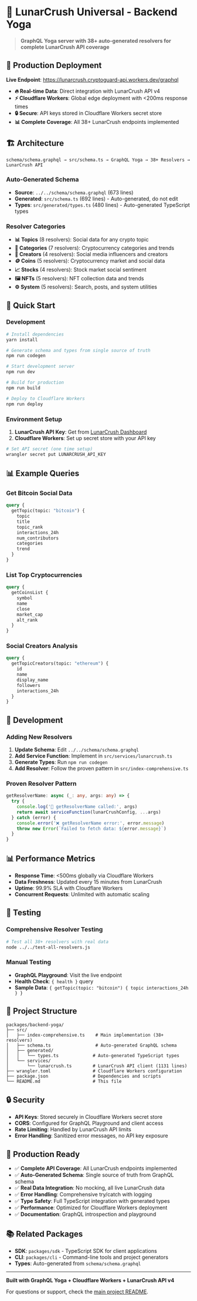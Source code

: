 # 🚀 LunarCrush Universal - Backend Yoga

> **GraphQL Yoga server with 38+ auto-generated resolvers for complete LunarCrush API coverage**

## 🎯 Production Deployment

**Live Endpoint**: https://lunarcrush.cryptoguard-api.workers.dev/graphql

- **🔥 Real-time Data**: Direct integration with LunarCrush API v4
- **⚡ Cloudflare Workers**: Global edge deployment with <200ms response times
- **🔒 Secure**: API keys stored in Cloudflare Workers secret store
- **📊 Complete Coverage**: All 38+ LunarCrush endpoints implemented

## 🏗️ Architecture

```
schema/schema.graphql → src/schema.ts → GraphQL Yoga → 38+ Resolvers → LunarCrush API
```

### Auto-Generated Schema
- **Source**: `../../schema/schema.graphql` (673 lines)
- **Generated**: `src/schema.ts` (692 lines) - Auto-generated, do not edit
- **Types**: `src/generated/types.ts` (480 lines) - Auto-generated TypeScript types

### Resolver Categories
- **📊 Topics** (8 resolvers): Social data for any crypto topic
- **📂 Categories** (7 resolvers): Cryptocurrency categories and trends
- **👤 Creators** (4 resolvers): Social media influencers and creators
- **🪙 Coins** (5 resolvers): Cryptocurrency market and social data
- **📈 Stocks** (4 resolvers): Stock market social sentiment
- **🖼️ NFTs** (5 resolvers): NFT collection data and trends
- **⚙️ System** (5 resolvers): Search, posts, and system utilities

## 🚀 Quick Start

### Development
```bash
# Install dependencies
yarn install

# Generate schema and types from single source of truth
npm run codegen

# Start development server
npm run dev

# Build for production
npm run build

# Deploy to Cloudflare Workers
npm run deploy
```

### Environment Setup
1. **LunarCrush API Key**: Get from [LunarCrush Dashboard](https://lunarcrush.com/developers)
2. **Cloudflare Workers**: Set up secret store with your API key
```bash
# Set API secret (one time setup)
wrangler secret put LUNARCRUSH_API_KEY
```

## 📊 Example Queries

### Get Bitcoin Social Data
```graphql
query {
  getTopic(topic: "bitcoin") {
    topic
    title
    topic_rank
    interactions_24h
    num_contributors
    categories
    trend
  }
}
```

### List Top Cryptocurrencies
```graphql
query {
  getCoinsList {
    symbol
    name
    close
    market_cap
    alt_rank
  }
}
```

### Social Creators Analysis
```graphql
query {
  getTopicCreators(topic: "ethereum") {
    id
    name
    display_name
    followers
    interactions_24h
  }
}
```

## 🔧 Development

### Adding New Resolvers
1. **Update Schema**: Edit `../../schema/schema.graphql`
2. **Add Service Function**: Implement in `src/services/lunarcrush.ts`
3. **Generate Types**: Run `npm run codegen`
4. **Add Resolver**: Follow the proven pattern in `src/index-comprehensive.ts`

### Proven Resolver Pattern
```typescript
getResolverName: async (_: any, args: any) => {
  try {
    console.log('🌙 getResolverName called:', args)
    return await serviceFunction(lunarCrushConfig, ...args)
  } catch (error) {
    console.error('❌ getResolverName error:', error.message)
    throw new Error(`Failed to fetch data: ${error.message}`)
  }
}
```

## 📊 Performance Metrics

- **Response Time**: <500ms globally via Cloudflare Workers
- **Data Freshness**: Updated every 15 minutes from LunarCrush
- **Uptime**: 99.9% SLA with Cloudflare Workers
- **Concurrent Requests**: Unlimited with automatic scaling

## 🧪 Testing

### Comprehensive Resolver Testing
```bash
# Test all 38+ resolvers with real data
node ../../test-all-resolvers.js
```

### Manual Testing
- **GraphQL Playground**: Visit the live endpoint
- **Health Check**: `{ health }` query
- **Sample Data**: `{ getTopic(topic: "bitcoin") { topic interactions_24h } }`

## 📁 Project Structure

```
packages/backend-yoga/
├── src/
│   ├── index-comprehensive.ts    # Main implementation (38+ resolvers)
│   ├── schema.ts                 # Auto-generated GraphQL schema
│   ├── generated/
│   │   └── types.ts             # Auto-generated TypeScript types
│   └── services/
│       └── lunarcrush.ts        # LunarCrush API client (1131 lines)
├── wrangler.toml                # Cloudflare Workers configuration
├── package.json                 # Dependencies and scripts
└── README.md                    # This file
```

## 🔒 Security

- **API Keys**: Stored securely in Cloudflare Workers secret store
- **CORS**: Configured for GraphQL Playground and client access
- **Rate Limiting**: Handled by LunarCrush API limits
- **Error Handling**: Sanitized error messages, no API key exposure

## 🎯 Production Ready

- ✅ **Complete API Coverage**: All LunarCrush endpoints implemented
- ✅ **Auto-Generated Schema**: Single source of truth from GraphQL schema
- ✅ **Real Data Integration**: No mocking, all live LunarCrush data
- ✅ **Error Handling**: Comprehensive try/catch with logging
- ✅ **Type Safety**: Full TypeScript integration with generated types
- ✅ **Performance**: Optimized for Cloudflare Workers deployment
- ✅ **Documentation**: GraphQL introspection and playground

## 📚 Related Packages

- **SDK**: `packages/sdk` - TypeScript SDK for client applications
- **CLI**: `packages/cli` - Command-line tools and project generators
- **Types**: Auto-generated from `schema/schema.graphql`

---

**Built with GraphQL Yoga + Cloudflare Workers + LunarCrush API v4**

For questions or support, check the [main project README](../../README.md).
